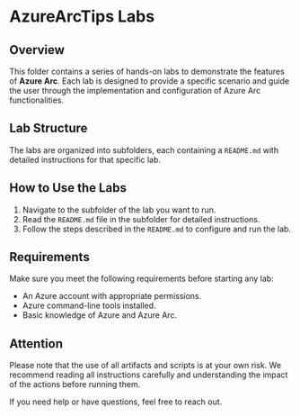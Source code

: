 # AzureArcTips Labs

## Overview

This folder contains a series of hands-on labs to demonstrate the features of **Azure Arc**. Each lab is designed to provide a specific scenario and guide the user through the implementation and configuration of Azure Arc functionalities.

## Lab Structure

The labs are organized into subfolders, each containing a `README.md` with detailed instructions for that specific lab. 

## How to Use the Labs

1. Navigate to the subfolder of the lab you want to run.
2. Read the `README.md` file in the subfolder for detailed instructions.
3. Follow the steps described in the `README.md` to configure and run the lab.

## Requirements

Make sure you meet the following requirements before starting any lab:

- An Azure account with appropriate permissions.
- Azure command-line tools installed.
- Basic knowledge of Azure and Azure Arc.

## Attention

Please note that the use of all artifacts and scripts is at your own risk. We recommend reading all instructions carefully and understanding the impact of the actions before running them.

If you need help or have questions, feel free to reach out.
